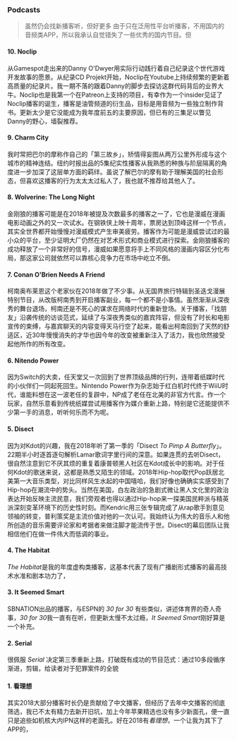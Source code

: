 ### Podcasts
> 虽然仍会找新播客听，但好更多  由于只在泛用性平台听播客，不用国内的音频类APP，所以我承认自觉错失了一些优秀的国内节目。但
#### 10. Noclip
从Gamespot走出来的Danny O'Dwyer用实际行动践行着自己纪录这个世代游戏开发故事的愿景。从纪录CD Projekt开始，Noclip在Youtube上持续频繁的更新着高质量的纪录片。我一期不落的跟着Danny的脚步去探访这群代码背后的业界大牛。Noclip也是我第一个在Patreon上支持的项目，有幸作为一个insider见证了Noclip播客的诞生，播客是油管频道的衍生品，目标是用音频为一些独立制作背书。更新太少是它没能成为我年度前五的主要原因，但已有的三集足以瞥见Danny的野心，墙裂推荐。
#### 9. Charm City
我时常把巴尔的摩称作自己的「第三故乡」，矫情得妄图从两万公里外形成与这个城市的精神连结。纽约时报出品的5集纪实性播客从我熟悉的种族与阶层隔离的角度进一步加深了这层单方面的羁绊。虽说了解巴尔的摩有助于理解美国的社会形态，但喜欢这播客的行为太太太过私人了，我也就不推荐给其他人了。
#### 8. Wolverine: The Long Night
金刚狼的播客可能是在2018年被提及次数最多的播客之一了，它也是漫威在漫画电影动画之外的又一次试水。在钢铁侠上映十周年，票房达到顶峰这样一个节点，其实全世界都开始慢慢对漫威模式产生审美疲劳。播客作为可能是漫威尝试过的最小众的平台，至少证明大厂仍然在对艺术形式和商业模式进行探索。金刚狼播客的成功释放了一个非常好的信号，漫威如果愿意将手上不同风格的漫画内容区分化布局，那这家公司就依然可以靠核心竞争力在市场中屹立不倒。
#### 7. Conan O'Brien Needs A Friend
柯南奥布莱恩这个老家伙在2018年做了不少事。从无国界旅行特辑到圣迭戈漫展特别节目，从改版柯南秀到开启播客副业，每一个都不是小事情。虽然渐渐从深夜秀的舞台退场，柯南还是不死心的谋求在网络时代的重新登场。关于播客，「找朋友」沿袭传统的访谈范式，延续了与深夜秀类似的嘉宾阵容，但没有了时长和电影宣传的束缚，与嘉宾聊天的内容变得天马行空了起来，能看出柯南回到了天然的舒适区，近30年慢慢消失的才华也因今年的改变被重新注入了活力，我也欣然接受起他所作的所有改变。
#### 6. Nitendo Power
因为Switch的大卖，任天堂又一次回到了世界顶级品牌的行列，连带着纸媒时代的小伙伴们一同起死回生。Nintendo Power作为杂志始于红白机时代终于WiiU时代，谁能料想在这一波老任的复辟中，NP成了老任在北美的非官方代言。作一个玩家，自然乐意看到传统纸媒尝试用播客作为媒介重新上路，特别是它还能提供不少第一手的消息，听听何乐而不为呢。
#### 5. Disect
因为对Kdot的兴趣，我在2018年听了第一季的「Disect *To Pimp A Butterfly*」。22期半小时逐首逐句解析Lamar歌词字里行间的深意。如果连贯的去听Disect，很自然注意到它不厌其烦的重复着康普顿黑人社区在Kdot成长中的影响。对于任何Kdot的歌迷来说，这都是熟悉又陌生的领域。2018年Hip-hop取代Pop跃居北美第一大音乐类型，对比同样风生水起的中国嘻哈，我们好像也确确实实感受到了Hip-hop在潮流中的势头。当然在美国，白左政治的急剧式微让黑人文化里的政治表达开始反映主流民意，我们旁观者也得以通过Hip-hop来一探美国民粹派与精英派深刻变革环境下的历史性时刻。而Kendric用三张专辑完成了从rap歌手到意见领袖的转变，普利策奖是主流价值对他的一次认可。我始终认为伟大的音乐人和他所创造的音乐需要评论家和考据者来做注脚才能流传于世。Disect的幕后团队让我相信他们在做一件伟大而低调的事业。
#### 4. The Habitat
*The Habitat*是我的年度虚构类播客，这基本代表了现有广播剧形式播客的最高技术水准和剧本功力了，
#### 3. It Seemed Smart
SBNATION出品的播客，与ESPN的 *30 for 30* 有些类似，讲述体育界的奇人奇事，*30 for 30*我一直有在听，但更新太慢不太过瘾，*It Seemed Smart*刚好算是一个补充。
#### 2. Serial
很佩服 *Serial* 决定第三季重新上路，打破既有成功的节目范式：通过10多段循序渐进，剪辑，给读者对于犯罪案件的全貌
#### 1. 看理想
其实2018大部分播客时长仍是贡献给了中文播客，但经历了去年中文播客的彻底筛选，我已不太有精力去新开旧坑，加上今年苹果精选也没有多少新面孔，便一直只是追些如机核大内IPN这样的老面孔。好在2018有*看理想*，一个让我为其下了APP的，
<!--stackedit_data:
eyJoaXN0b3J5IjpbMTM2ODQwMzc0N119
-->